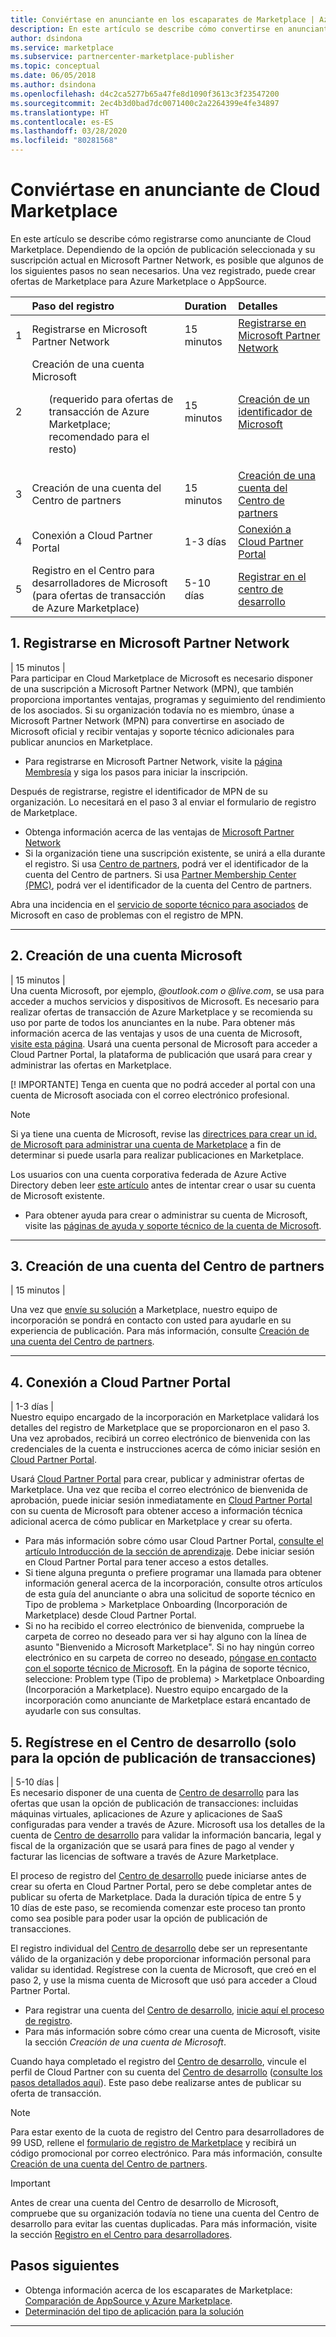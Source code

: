```yaml
---
title: Conviértase en anunciante en los escaparates de Marketplace | Azure Marketplace
description: En este artículo se describe cómo convertirse en anunciante en Marketplace.
author: dsindona
ms.service: marketplace
ms.subservice: partnercenter-marketplace-publisher
ms.topic: conceptual
ms.date: 06/05/2018
ms.author: dsindona
ms.openlocfilehash: d4c2ca5277b65a47fe8d1090f3613c3f23547200
ms.sourcegitcommit: 2ec4b3d0bad7dc0071400c2a2264399e4fe34897
ms.translationtype: HT
ms.contentlocale: es-ES
ms.lasthandoff: 03/28/2020
ms.locfileid: "80281568"
---
```

# <a name="become-a-cloud-marketplace-publisher"></a>Conviértase en anunciante de Cloud Marketplace

En este artículo se describe cómo registrarse como anunciante de Cloud Marketplace. Dependiendo de la opción de publicación seleccionada y su suscripción actual en Microsoft Partner Network, es posible que algunos de los siguientes pasos no sean necesarios. Una vez registrado, puede crear ofertas de Marketplace para Azure Marketplace o AppSource.


|  | Paso del registro | Duration | Detalles |  
|:--- |:--- |:--- |:--- |  
| 1 | Registrarse en Microsoft Partner Network | 15 minutos | [Registrarse en Microsoft Partner Network](https://docs.microsoft.com/azure/marketplace/partner-center-portal/create-account) |  
| 2 | Creación de una cuenta Microsoft <ul>(requerido para ofertas de transacción de Azure Marketplace; recomendado para el resto)</ul> | 15 minutos | [Creación de un identificador de Microsoft](https://docs.microsoft.com/azure/marketplace/partner-center-portal/create-account) |  
| 3 | Creación de una cuenta del Centro de partners | 15 minutos | [Creación de una cuenta del Centro de partners](https://partner.microsoft.com/dashboard/account/v3/enrollment/introduction/azureisv) |  
| 4 |  Conexión a Cloud Partner Portal | 1-3 días | [Conexión a Cloud Partner Portal](https://docs.microsoft.com/azure/marketplace/partner-center-portal/create-account#sign-in-with-a-work-account) |  
| 5 | Registro en el Centro para desarrolladores de Microsoft (para ofertas de transacción de Azure Marketplace) | 5-10 días | [Registrar en el centro de desarrollo](/azure/marketplace/deprecated/register-dev-center) |  


## <a name="1-register-in-microsoft-partner-network"></a>1. Registrarse en Microsoft Partner Network  
| 15 minutos |  
Para participar en Cloud Marketplace de Microsoft es necesario disponer de una suscripción a Microsoft Partner Network (MPN), que también proporciona importantes ventajas, programas y seguimiento del rendimiento de los asociados. Si su organización todavía no es miembro, únase a Microsoft Partner Network (MPN) para convertirse en asociado de Microsoft oficial y recibir ventajas y soporte técnico adicionales para publicar anuncios en Marketplace. 

*   Para registrarse en Microsoft Partner Network, visite la [página Membresía](https://partner.microsoft.com/membership) y siga los pasos para iniciar la inscripción.  

Después de registrarse, registre el identificador de MPN de su organización. Lo necesitará en el paso 3 al enviar el formulario de registro de Marketplace.
*    Obtenga información acerca de las ventajas de [Microsoft Partner Network](https://partner.microsoft.com/commercial)
*    Si la organización tiene una suscripción existente, se unirá a ella durante el registro. Si usa [Centro de partners](https://partnercenter.microsoft.com/partner/home), podrá ver el identificador de la cuenta del Centro de partners. Si usa [Partner Membership Center (PMC)](https://partners.microsoft.com/partnerprogram/PartnerMembershipCenter.aspx), podrá ver el identificador de la cuenta del Centro de partners. 

Abra una incidencia en el [servicio de soporte técnico para asociados](https://partner.microsoft.com/support) de Microsoft en caso de problemas con el registro de MPN.

---

## <a name="2-create-a-microsoft-account"></a>2. Creación de una cuenta Microsoft  
| 15 minutos |  
Una cuenta Microsoft, por ejemplo, *\@outlook.com o \@live.com*, se usa para acceder a muchos servicios y dispositivos de Microsoft. Es necesario para realizar ofertas de transacción de Azure Marketplace y se recomienda su uso por parte de todos los anunciantes en la nube. Para obtener más información acerca de las ventajas y usos de una cuenta de Microsoft, [visite esta página](https://account.microsoft.com/account/). Usará una cuenta personal de Microsoft para acceder a Cloud Partner Portal, la plataforma de publicación que usará para crear y administrar las ofertas en Marketplace. 

[! IMPORTANTE] Tenga en cuenta que no podrá acceder al portal con una cuenta de Microsoft asociada con el correo electrónico profesional.

> [!Note]
> Si ya tiene una cuenta de Microsoft, revise las [directrices para crear un id. de Microsoft para administrar una cuenta de Marketplace](https://docs.microsoft.com/azure/marketplace/partner-center-portal/manage-account#manage-tenants) a fin de determinar si puede usarla para realizar publicaciones en Marketplace. 
> 
> Los usuarios con una cuenta corporativa federada de Azure Active Directory deben leer [este artículo](https://docs.microsoft.com/azure/marketplace/partner-center-portal/manage-account#manage-users) antes de intentar crear o usar su cuenta de Microsoft existente.

*    Para obtener ayuda para crear o administrar su cuenta de Microsoft, visite las [páginas de ayuda y soporte técnico de la cuenta de Microsoft](https://support.microsoft.com/products/microsoft-account?category=manage-account).


---

## <a name="3-create-a-partner-center-account"></a>3. Creación de una cuenta del Centro de partners  
| 15 minutos |  

Una vez que [envíe su solución](https://partner.microsoft.com/dashboard/account/v3/enrollment/introduction/azureisv) a Marketplace, nuestro equipo de incorporación se pondrá en contacto con usted para ayudarle en su experiencia de publicación. Para más información, consulte [Creación de una cuenta del Centro de partners](https://docs.microsoft.com/azure/marketplace/partner-center-portal/create-account).

<!---
Complete this brief [registration form](https://azuremarketplace.microsoft.com/sell/signup) to become a marketplace publisher. The information submitted on this form will be used to create a publisher account in the Cloud Partner Portal which will allow you to create, publish, and manage marketplace offers.

You will be asked to include the following information:
*    Details about your organization, including your Microsoft Partner Network ID (which you can look up in either [Partner Center](https://partnercenter.microsoft.com/partner/home) or [Partner Membership Center](https://partners.microsoft.com/partnerprogram/PartnerMembershipCenter.aspx))
*    A brief description of your initial app or consulting services offer that you intend to publish, including the Microsoft product or service to which your offer most closely aligns
*    The target audience for your app or service 
-->

---
## <a name="4-sign-into-cloud-partner-portal"></a>4. Conexión a Cloud Partner Portal
| 1-3 días | <br>
Nuestro equipo encargado de la incorporación en Marketplace validará los detalles del registro de Marketplace que se proporcionaron en el paso 3. Una vez aprobados, recibirá un correo electrónico de bienvenida con las credenciales de la cuenta e instrucciones acerca de cómo iniciar sesión en [Cloud Partner Portal](https://cloudpartner.azure.com).

Usará [Cloud Partner Portal](https://cloudpartner.azure.com) para crear, publicar y administrar ofertas de Marketplace. Una vez que reciba el correo electrónico de bienvenida de aprobación, puede iniciar sesión inmediatamente en [Cloud Partner Portal](https://cloudpartner.azure.com) con su cuenta de Microsoft para obtener acceso a información técnica adicional acerca de cómo publicar en Marketplace y crear su oferta. 
*    Para más información sobre cómo usar Cloud Partner Portal, [consulte el artículo Introducción de la sección de aprendizaje](https://docs.microsoft.com/azure/marketplace/cloud-partner-portal-orig/cloud-partner-portal-getting-started-with-the-cloud-partner-portal). Debe iniciar sesión en Cloud Partner Portal para tener acceso a estos detalles.
*    Si tiene alguna pregunta o prefiere programar una llamada para obtener información general acerca de la incorporación, consulte otros artículos de esta guía del anunciante o abra una solicitud de soporte técnico en Tipo de problema > Marketplace Onboarding (Incorporación de Marketplace) desde Cloud Partner Portal.
*    Si no ha recibido el correo electrónico de bienvenida, compruebe la carpeta de correo no deseado para ver si hay alguno con la línea de asunto "Bienvenido a Microsoft Marketplace". Si no hay ningún correo electrónico en su carpeta de correo no deseado, [póngase en contacto con el soporte técnico de Microsoft](https://support.microsoft.com/getsupport?wf=0&tenant=classiccommercial&oaspworkflow=start_1.0.0.0&locale=&supportregion=&pesid=16230&forceorigin=esmc&ccsid=636595105151894820). En la página de soporte técnico, seleccione: Problem type (Tipo de problema) > Marketplace Onboarding (Incorporación a Marketplace).  Nuestro equipo encargado de la incorporación como anunciante de Marketplace estará encantado de ayudarle con sus consultas. 


## <a name="5-register-in-dev-center-for-transact-publishing-option-only"></a>5. Regístrese en el Centro de desarrollo (solo para la opción de publicación de transacciones) 
| 5-10 días |  
Es necesario disponer de una cuenta de [Centro de desarrollo](https://developer.microsoft.com/store/register) para las ofertas que usan la opción de publicación de transacciones: incluidas máquinas virtuales, aplicaciones de Azure y aplicaciones de SaaS configuradas para vender a través de Azure. Microsoft usa los detalles de la cuenta de [Centro de desarrollo](https://developer.microsoft.com/store/register) para validar la información bancaria, legal y fiscal de la organización que se usará para fines de pago al vender y facturar las licencias de software a través de Azure Marketplace. 

El proceso de registro del [Centro de desarrollo](https://developer.microsoft.com/store/register) puede iniciarse antes de crear su oferta en Cloud Partner Portal, pero se debe completar antes de publicar su oferta de Marketplace. Dada la duración típica de entre 5 y 10 días de este paso, se recomienda comenzar este proceso tan pronto como sea posible para poder usar la opción de publicación de transacciones. 

El registro individual del [Centro de desarrollo](https://developer.microsoft.com/store/register) debe ser un representante válido de la organización y debe proporcionar información personal para validar su identidad. Regístrese con la cuenta de Microsoft, que creó en el paso 2, y use la misma cuenta de Microsoft que usó para acceder a Cloud Partner Portal.

*    Para registrar una cuenta del [Centro de desarrollo](https://developer.microsoft.com/store/register), [inicie aquí el proceso de registro](https://developer.microsoft.com/store/register).
*    Para más información sobre cómo crear una cuenta de Microsoft, visite la sección *Creación de una cuenta de Microsoft*.
 
Cuando haya completado el registro del [Centro de desarrollo](https://developer.microsoft.com/store/register), vincule el perfil de Cloud Partner con su cuenta del [Centro de desarrollo](https://developer.microsoft.com/store/register) ([consulte los pasos detallados aquí](https://docs.microsoft.com/azure/marketplace/cloud-partner-portal-orig/cloud-partner-portal-manage-publisher-profile)). Este paso debe realizarse antes de publicar su oferta de transacción. 

>[!Note]
>Para estar exento de la cuota de registro del Centro para desarrolladores de 99 USD, rellene el [formulario de registro de Marketplace](https://partner.microsoft.com/dashboard/account/v3/enrollment/introduction/azureisv) y recibirá un código promocional por correo electrónico. Para más información, consulte [Creación de una cuenta del Centro de partners](https://docs.microsoft.com/azure/marketplace/partner-center-portal/create-account).

>[!Important]
>Antes de crear una cuenta del Centro de desarrollo de Microsoft, compruebe que su organización todavía no tiene una cuenta del Centro de desarrollo para evitar las cuentas duplicadas. Para más información, visite la sección [Registro en el Centro para desarrolladores](https://docs.microsoft.com/azure/marketplace/register-dev-center).


## <a name="next-steps"></a>Pasos siguientes
* Obtenga información acerca de los escaparates de Marketplace: [Comparación de AppSource y Azure Marketplace](https://docs.microsoft.com/azure/marketplace/comparing-appsource-azure-marketplace).
*    [Determinación del tipo de aplicación para la solución](https://docs.microsoft.com/azure/marketplace/determine-your-listing-type)

 
---

